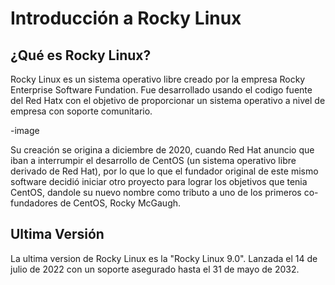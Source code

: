 # Introducción a Rocky Linux
## ¿Qué es Rocky Linux?
Rocky Linux es un sistema operativo libre creado por la empresa Rocky Enterprise Software Fundation.
Fue desarrollado usando el codigo fuente del Red Hatx con el objetivo de proporcionar un sistema operativo a nivel de empresa
con soporte comunitario.

-image

Su creación se origina a diciembre de 2020, cuando Red Hat anuncio que iban a interrumpir el desarrollo de CentOS
(un sistema operativo libre derivado de Red Hat), por lo que lo que el fundador original de este mismo software decidió
iniciar otro proyecto para lograr los objetivos que tenia CentOS, dandole su nuevo nombre como tributo a uno de los primeros
co-fundadores de CentOS, Rocky McGaugh.

## Ultima Versión
La ultima version de Rocky Linux es la "Rocky Linux 9.0".
Lanzada el 14 de julio de 2022 con un soporte asegurado hasta el 31 de mayo de 2032. 